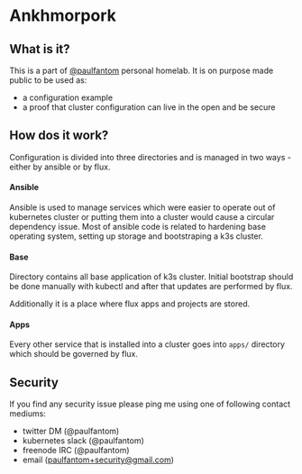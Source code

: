 # Ankhmorpork

## What is it?

This is a part of [@paulfantom](https://github.com/paulfantom) personal homelab. It is on purpose made public to be used as:
- a configuration example
- a proof that cluster configuration can live in the open and be secure

## How dos it work?

Configuration is divided into three directories and is managed in two ways - either by ansible or by flux.

#### Ansible

Ansible is used to manage services which were easier to operate out of kubernetes cluster or putting them into a cluster
would cause a circular dependency issue. Most of ansible code is related to hardening base operating system, setting up
storage and bootstraping a k3s cluster.

#### Base

Directory contains all base application of k3s cluster. Initial bootstrap should be done manually with kubectl and after
that updates are performed by flux.

Additionally it is a place where flux apps and projects are stored.

#### Apps

Every other service that is installed into a cluster goes into `apps/` directory which should be governed by flux.

## Security

If you find any security issue please ping me using one of following contact mediums:
- twitter DM (@paulfantom)
- kubernetes slack (@paulfantom)
- freenode IRC (@paulfantom)
- email (paulfantom+security@gmail.com)
